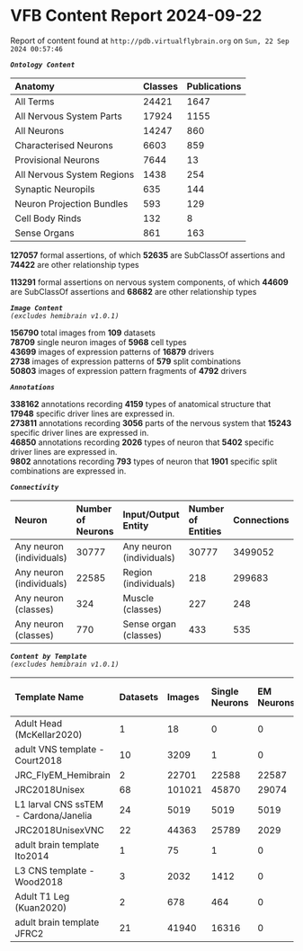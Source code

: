 
VFB Content Report 2024-09-22
=============================


Report of content found at ``http://pdb.virtualflybrain.org`` on ``Sun, 22 Sep 2024 00:57:46``  
  
***``Ontology Content``***  

|Anatomy|Classes|Publications|
| :--- | :--- | :--- |
|All Terms|24421|1647|
|All Nervous System Parts|17924|1155|
|All Neurons|14247|860|
|Characterised Neurons|6603|859|
|Provisional Neurons|7644|13|
|All Nervous System Regions|1438|254|
|Synaptic Neuropils|635|144|
|Neuron Projection Bundles|593|129|
|Cell Body Rinds|132|8|
|Sense Organs|861|163|
  
  
**127057** formal assertions, of which **52635** are SubClassOf assertions and **74422** are other relationship types  
  
**113291** formal assertions on nervous system components, of which **44609** are SubClassOf assertions and **68682** are other relationship types  
  
***``Image Content``***  
*``(excludes hemibrain v1.0.1)``*  
  
**156790** total images from **109** datasets  
**78709** single neuron images of **5968** cell types  
**43699** images of expression patterns of **16879** drivers  
**2738** images of expression patterns of **579** split combinations  
**50803** images of expression pattern fragments of **4792** drivers  
  
***``Annotations``***  
  
**338162** annotations recording **4159** types of anatomical structure that **17948** specific driver lines are expressed in.  
**273811** annotations recording **3056** parts of the nervous system that **15243** specific driver lines are expressed in.  
**46850** annotations recording **2026** types of neuron that **5402** specific driver lines are expressed in.  
**9802** annotations recording **793** types of neuron that **1901** specific split combinations are expressed in.  
  
***``Connectivity``***  

|Neuron|Number of Neurons|Input/Output Entity|Number of Entities|Connections|
| :--- | :--- | :--- | :--- | :--- |
|Any neuron (individuals)|30777|Any neuron (individuals)|30777|3499052|
|Any neuron (individuals)|22585|Region (individuals)|218|299683|
|Any neuron (classes)|324|Muscle (classes)|227|248|
|Any neuron (classes)|770|Sense organ (classes)|433|535|
  
  
  
***``Content by Template``***  
*``(excludes hemibrain v1.0.1)``*  

|Template Name|Datasets|Images|Single Neurons|EM Neurons|Full Expression Patterns|Split Expression Patterns|Partial Expression Patterns|Painted domains|
| :--- | :--- | :--- | :--- | :--- | :--- | :--- | :--- | :--- |
|Adult Head (McKellar2020)|1|18|0|0|0|0|0|0|
|adult VNS template - Court2018|10|3209|1|0|3185|486|0|22|
|JRC_FlyEM_Hemibrain|2|22701|22588|22587|0|0|0|114|
|JRC2018Unisex|68|101021|45870|29074|32160|1633|38796|46|
|L1 larval CNS ssTEM - Cardona/Janelia|24|5019|5019|5019|0|0|0|0|
|JRC2018UnisexVNC|22|44363|25789|2029|8314|625|10240|23780|
|adult brain template Ito2014|1|75|1|0|0|0|0|75|
|L3 CNS template - Wood2018|3|2032|1412|0|0|0|1773|255|
|Adult T1 Leg (Kuan2020)|2|678|464|0|0|0|0|4|
|adult brain template JFRC2|21|41940|16316|0|25272|600|16127|58|
  
